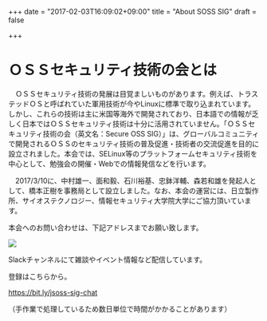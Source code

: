 +++
date = "2017-02-03T16:09:02+09:00"
title = "About SOSS SIG"
draft = false

+++

# ＯＳＳセキュリティ技術の会とは
　ＯＳＳセキュリティ技術の発展は目覚ましいものがあります。例えば、トラステッドＯＳと呼ばれていた軍用技術が今やLinuxに標準で取り込まれています。しかし、これらの技術は主に米国等海外で開発されており、日本語での情報が乏しく日本ではＯＳＳセキュリティ技術は十分に活用されていません。「ＯＳＳセキュリティ技術の会（英文名：Secure OSS SIG）」は、グローバルコミュニティで開発されるＯＳＳのセキュリティ技術の普及促進・技術者の交流促進を目的に設立されました。本会では、SELinux等のプラットフォームセキュリティ技術を中心として、勉強会の開催・Webでの情報発信などを行います。

　2017/3/10に、中村雄一、面和毅、石川裕基、忠鉢洋輔、森若和雄を発起人として、橋本正樹を事務局として設立しました。なお、本会の運営には、日立製作所、サイオステクノロジー、情報セキュリティ大学院大学にご協力頂いています。

本会へのお問い合わせは、下記アドレスまでお願い致します。

![](/media/mail.png)

Slackチャンネルにて雑談やイベント情報など配信しています。

登録はこちらから。

https://bit.ly/jsoss-sig-chat

（手作業で処理しているため数日単位で時間がかかることがあります）
